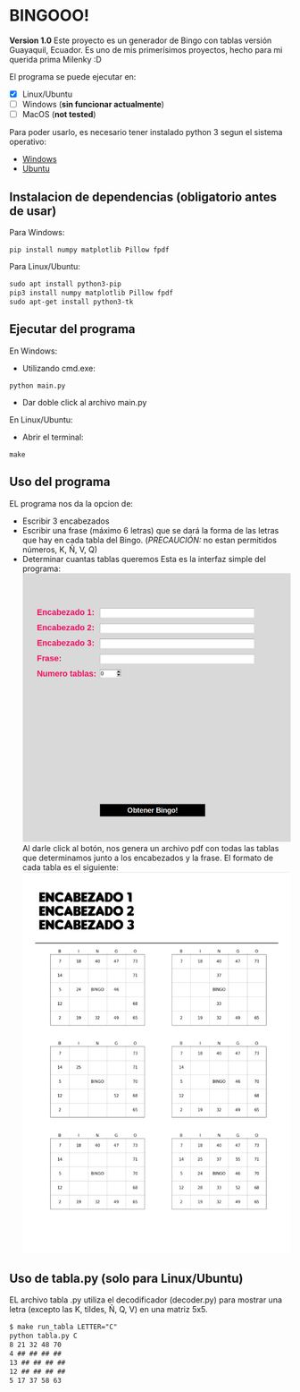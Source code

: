 # BINGOOO!
**Version 1.0**
Este proyecto es un generador de Bingo con tablas versión Guayaquil, Ecuador.
Es uno de mis primerísimos proyectos, hecho para mi querida prima Milenky :D

El programa se puede ejecutar en:
- [x] Linux/Ubuntu
- [ ] Windows (**sin funcionar actualmente**)
- [ ] MacOS (**not tested**)

Para poder usarlo, es necesario tener instalado python 3 segun el sistema operativo:
- [Windows](https://phoenixnap.com/kb/how-to-install-python-3-windows)
- [Ubuntu](https://linuxize.com/post/how-to-install-pip-on-ubuntu-18.04/)

## Instalacion de dependencias (obligatorio antes de usar)
Para Windows:
```
pip install numpy matplotlib Pillow fpdf
```
Para Linux/Ubuntu:
```
sudo apt install python3-pip
pip3 install numpy matplotlib Pillow fpdf
sudo apt-get install python3-tk
```

## Ejecutar del programa
En Windows:
- Utilizando cmd.exe:
```
python main.py
```
- Dar doble click al archivo main.py

En Linux/Ubuntu:
- Abrir el terminal:
```
make
```

## Uso del programa
EL programa nos da la opcion de:
* Escribir 3 encabezados
* Escribir una frase (máximo 6 letras) que se dará la forma de las letras que hay en cada tabla del Bingo. (*PRECAUCIÓN:* no estan permitidos números, K, Ñ, V, Q)
* Determinar cuantas tablas queremos
Esta es la interfaz simple del programa:
![alt text](images/programa_interfaz.png "Interfaz del programa")
Al darle click al botón, nos genera un archivo pdf con todas las tablas que determinamos junto a los encabezados y la frase.
El formato de cada tabla es el siguiente:
![alt text](images/tabla_formato.png "Formato de tabla")

## Uso de tabla.py (solo para Linux/Ubuntu)
EL archivo tabla .py utiliza el decodificador (decoder.py) para mostrar una letra (excepto las K, tildes, Ñ, Q, V) en una matriz 5x5.
```
$ make run_tabla LETTER="C"
python tabla.py C
8 21 32 48 70
4 ## ## ## ##
13 ## ## ## ##
12 ## ## ## ##
5 17 37 58 63
```
